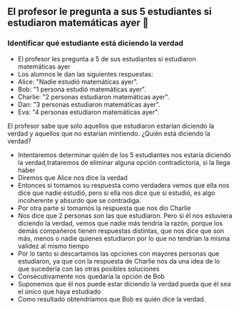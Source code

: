 ## El profesor le pregunta a sus 5 estudiantes si estudiaron matemáticas ayer 🧮
### Identificar qué estudiante está diciendo la verdad
- El profesor les pregunta a 5 de sus estudiantes si estudiaron matemáticas ayer
- Los alumnos le dan las siguientes respuestas:
- Alice: "Nadie estudió matemáticas ayer".
- Bob: "1 persona estudió matemáticas ayer".
- Charlie: "2 personas estudiaron matemáticas ayer".
- Dan: "3 personas estudiaron matemáticas ayer".
- Eva: "4 personas estudiaron matemáticas ayer".

El profesor sabe que solo aquellos que estudiaron estarían diciendo la verdad y aquellos que no estarían mintiendo. ¿Quién está diciendo la verdad?
- Intentaremos determinar quién de los 5 estudiantes nos estaría diciendo la verdad,trataremos de eliminar alguna opción contradictoria, si la llega haber
- Diremos que Alice nos dice la verdad
- Entonces si tomamos su respuesta como verdadera vemos que ella nos dice que nadie estudió, pero si ella nos dice que si estudió, es algo incoherente y absurdo que se contradiga.
- Por otra parte si tomamos la respuesta que nos dio Charlie 
- Nos dice que 2 personas son las que estudiaron. Pero si él nos estuviera diciendo la verdad, vemos que nadie más tendría la razón, porque los demás compañeros tienen respuestas distintas, que nos dice que son más, menos o nadie quienes estudiaron por lo que no tendrían la misma validez al mismo tiempo
- Por lo tanto si descartamos las opciones con mayores personas que estudiaron, ya que con la respuesta de Charlie nos da una idea de lo que sucedería con las otras posibles soluciones
- Consecutivamente nos quedaría la opción de Bob
- Suponemos que él nos puede estar diciendo la verdad pueda que él sea el único que haya estudiado
- Como resultado obtendríamos que Bob es quién dice la verdad.
